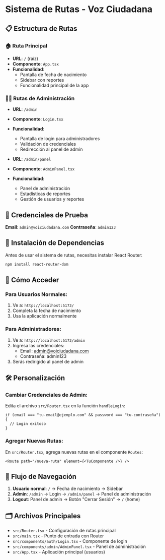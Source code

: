# Sistema de Rutas - Voz Ciudadana

## 📋 Estructura de Rutas

### 🏠 Ruta Principal
- **URL**: `/` (raíz)
- **Componente**: `App.tsx`
- **Funcionalidad**: 
  - Pantalla de fecha de nacimiento
  - Sidebar con reportes
  - Funcionalidad principal de la app

### 👨‍💼 Rutas de Administración
- **URL**: `/admin`
- **Componente**: `Login.tsx`
- **Funcionalidad**: 
  - Pantalla de login para administradores
  - Validación de credenciales
  - Redirección al panel de admin

- **URL**: `/admin/panel`
- **Componente**: `AdminPanel.tsx`
- **Funcionalidad**: 
  - Panel de administración
  - Estadísticas de reportes
  - Gestión de usuarios y reportes

## 🔐 Credenciales de Prueba

**Email**: `admin@voiciudadana.com`
**Contraseña**: `admin123`

## 🚀 Instalación de Dependencias

Antes de usar el sistema de rutas, necesitas instalar React Router:

```bash
npm install react-router-dom
```

## 📱 Cómo Acceder

### Para Usuarios Normales:
1. Ve a: `http://localhost:5173/`
2. Completa la fecha de nacimiento
3. Usa la aplicación normalmente

### Para Administradores:
1. Ve a: `http://localhost:5173/admin`
2. Ingresa las credenciales:
   - Email: admin@voiciudadana.com
   - Contraseña: admin123
3. Serás redirigido al panel de admin

## 🛠️ Personalización

### Cambiar Credenciales de Admin:
Edita el archivo `src/Router.tsx` en la función `handleLogin`:

```tsx
if (email === "tu-email@ejemplo.com" && password === "tu-contraseña") {
  // Login exitoso
}
```

### Agregar Nuevas Rutas:
En `src/Router.tsx`, agrega nuevas rutas en el componente `Routes`:

```tsx
<Route path="/nueva-ruta" element={<TuComponente />} />
```

## 🔄 Flujo de Navegación

1. **Usuario normal**: `/` → Fecha de nacimiento → Sidebar
2. **Admin**: `/admin` → Login → `/admin/panel` → Panel de administración
3. **Logout**: Panel de admin → Botón "Cerrar Sesión" → `/` (home)

## 🗂️ Archivos Principales

- `src/Router.tsx` - Configuración de rutas principal
- `src/main.tsx` - Punto de entrada con Router
- `src/components/auth/Login.tsx` - Componente de login
- `src/components/admin/AdminPanel.tsx` - Panel de administración
- `src/App.tsx` - Aplicación principal (usuarios)